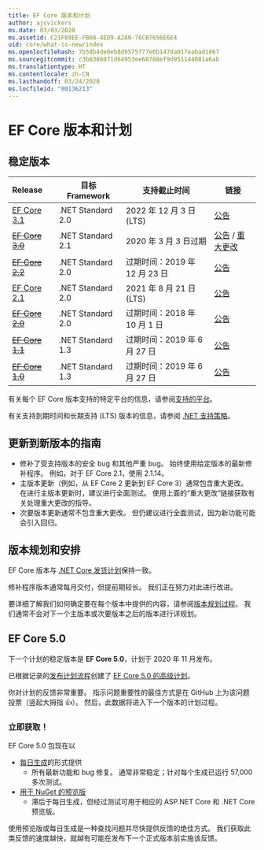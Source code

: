 ```yaml
---
title: EF Core 版本和计划
author: ajcvickers
ms.date: 03/03/2020
ms.assetid: C21F89EE-FB08-4ED9-A2A0-76CB7656E6E4
uid: core/what-is-new/index
ms.openlocfilehash: 7b58b4de0eb8d9575f77e0b147da017eabad1867
ms.sourcegitcommit: c3b8386071d64953ee68788ef9d951144881a6ab
ms.translationtype: HT
ms.contentlocale: zh-CN
ms.lasthandoff: 03/24/2020
ms.locfileid: "80136213"
---
```

# <a name="ef-core-releases-and-planning"></a>EF Core 版本和计划

## <a name="stable-releases"></a>稳定版本

| Release | 目标 Framework | 支持截止时间 | 链接
|:--------|------------------|-----------------|------
| [EF Core 3.1](https://www.nuget.org/packages/Microsoft.EntityFrameworkCore/3.1.2) | .NET Standard 2.0 | 2022 年 12 月 3 日 (LTS) | [公告](https://devblogs.microsoft.com/dotnet/announcing-entity-framework-core-3-1-and-entity-framework-6-4/)
| ~~[EF Core 3.0](https://www.nuget.org/packages/Microsoft.EntityFrameworkCore/3.0.3)~~ | .NET Standard 2.1 | 2020 年 3 月 3 日过期 | [公告](https://devblogs.microsoft.com/dotnet/announcing-ef-core-3-0-and-ef-6-3-general-availability/) / [重大更改](ef-core-3.0/breaking-changes.md)
| ~~[EF Core 2.2](https://www.nuget.org/packages/Microsoft.EntityFrameworkCore/2.2.6)~~ | .NET Standard 2.0 | 过期时间：2019 年 12 月 23 日 | [公告](https://devblogs.microsoft.com/dotnet/announcing-entity-framework-core-2-2/)
| [EF Core 2.1](https://www.nuget.org/packages/Microsoft.EntityFrameworkCore/2.1.14) | .NET Standard 2.0 | 2021 年 8 月 21 日 (LTS) | [公告](https://devblogs.microsoft.com/dotnet/announcing-entity-framework-core-2-1/)
| ~~[EF Core 2.0](https://www.nuget.org/packages/Microsoft.EntityFrameworkCore/2.0.3)~~ | .NET Standard 2.0 | 过期时间：2018 年 10 月 1 日 | [公告](https://devblogs.microsoft.com/dotnet/announcing-entity-framework-core-2-0/)
| ~~[EF Core 1.1](https://www.nuget.org/packages/Microsoft.EntityFrameworkCore/1.1.6)~~ | .NET Standard 1.3 | 过期时间：2019 年 6 月 27 日 | [公告](https://devblogs.microsoft.com/dotnet/announcing-entity-framework-core-1-1/)
| ~~[EF Core 1.0](https://www.nuget.org/packages/Microsoft.EntityFrameworkCore/1.0.6)~~ | .NET Standard 1.3 | 过期时间：2019 年 6 月 27 日 | [公告](https://devblogs.microsoft.com/dotnet/entity-framework-core-1-0-0-available/)

有关每个 EF Core 版本支持的特定平台的信息，请参阅[支持的平台](../platforms/index.md)。

有关支持到期时间和长期支持 (LTS) 版本的信息，请参阅 [.NET 支持策略](https://dotnet.microsoft.com/platform/support/policy/dotnet-core)。

## <a name="guidance-on-updating-to-new-releases"></a>更新到新版本的指南

* 修补了受支持版本的安全 bug 和其他严重 bug。 始终使用给定版本的最新修补程序。 例如，对于 EF Core 2.1，使用 2.1.14。
* 主版本更新（例如，从 EF Core 2 更新到 EF Core 3）通常包含重大更改。 在进行主版本更新时，建议进行全面测试。 使用上面的“重大更改”链接获取有关处理重大更改的指导。
* 次要版本更新通常不包含重大更改。 但仍建议进行全面测试，因为新功能可能会引入回归。

## <a name="release-planning-and-schedules"></a>版本规划和安排

EF Core 版本与 [.NET Core 发货计划](https://github.com/dotnet/core/blob/master/roadmap.md)保持一致。

修补程序版本通常每月交付，但提前期较长。
我们正在努力对此进行改进。

要详细了解我们如何确定要在每个版本中提供的内容，请参阅[版本规划过程](release-planning.md)。
我们通常不会对下一个主版本或次要版本之后的版本进行详规划。

## <a name="ef-core-50"></a>EF Core 5.0

下一个计划的稳定版本是 **EF Core 5.0**，计划于 2020 年 11 月发布。

已根据记录的[发布计划流程](release-planning.md)创建了 [EF Core 5.0 的高级计划](ef-core-5.0/plan.md)。

你对计划的反馈非常重要。
指示问题重要性的最佳方式是在 GitHub 上为该问题投票（竖起大拇指 👍）。
然后，此数据将进入下一个版本的计划过程。

### <a name="get-it-now"></a>立即获取！

EF Core 5.0 包现在以 

* [每日生成](https://github.com/dotnet/aspnetcore/blob/master/docs/DailyBuilds.md)的形式提供
  * 所有最新功能和 bug 修复。 通常非常稳定；针对每个生成已运行 57,000 多次测试。
* [用于 NuGet 的预览版](https://www.nuget.org/packages/Microsoft.EntityFrameworkCore)
  * 滞后于每日生成，但经过测试可用于相应的 ASP.NET Core 和 .NET Core 预览版。

使用预览版或每日生成是一种查找问题并尽快提供反馈的绝佳方式。
我们获取此类反馈的速度越快，就越有可能在发布下一个正式版本前实施该反馈。
